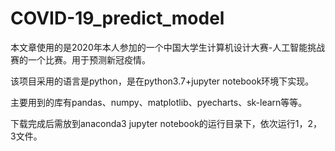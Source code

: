 # COVID-19_predict_model
本文章使用的是2020年本人参加的一个中国大学生计算机设计大赛-人工智能挑战赛的一个比赛。用于预测新冠疫情。

该项目采用的语言是python，是在python3.7+jupyter notebook环境下实现。

主要用到的库有pandas、numpy、matplotlib、pyecharts、sk-learn等等。

下载完成后需放到anaconda3 jupyter notebook的运行目录下，依次运行1，2，3文件。

